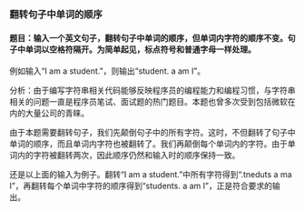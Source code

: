 ### 翻转句子中单词的顺序

#### 题目：输入一个英文句子，翻转句子中单词的顺序，但单词内字符的顺序不变。句子中单词以空格符隔开。为简单起见，标点符号和普通字母一样处理。

例如输入“I am a student.”，则输出“student. a am I”。

分析：由于编写字符串相关代码能够反映程序员的编程能力和编程习惯，与字符串相关的问题一直是程序员笔试、面试题的热门题目。本题也曾多次受到包括微软在内的大量公司的青睐。

由于本题需要翻转句子，我们先颠倒句子中的所有字符。这时，不但翻转了句子中单词的顺序，而且单词内字符也被翻转了。我们再颠倒每个单词内的字符。由于单词内的字符被翻转两次，因此顺序仍然和输入时的顺序保持一致。

还是以上面的输入为例子。翻转“I am a student.”中所有字符得到“.tneduts a ma I”，再翻转每个单词中字符的顺序得到“students. a am I”，正是符合要求的输出。
